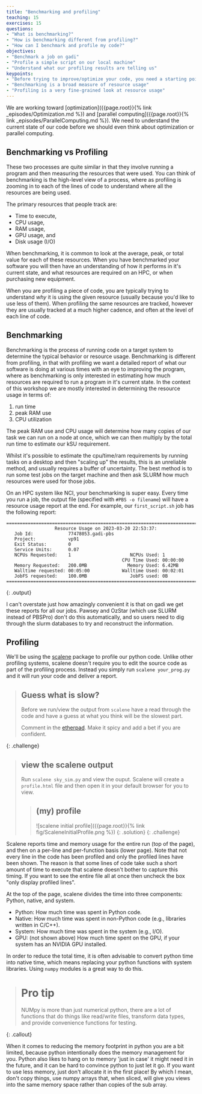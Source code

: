 ```yaml
---
title: "Benchmarking and profiling"
teaching: 15
exercises: 15
questions:
- "What is benchmarking?"
- "How is benchmarking different from profiling?"
- "How can I benchmark and profile my code?"
objectives:
- "Benchmark a job on gadi"
- "Profile a simple script on our local machine"
- "Understand what our profiling results are telling us"
keypoints:
- "Before trying to improve/optimize your code, you need a starting point"
- "Benchmarking is a broad measure of resource usage"
- "Profiling is a very fine-grained look at resource usage"
---
```



We are working toward [optimization]({{page.root}}{% link _episodes/Optimization.md %}) and [parallel computing]({{page.root}}{% link _episodes/ParallelComputing.md %}).
We need to understand the current state of our code before we should even think about optimization or parallel computing.


## Benchmarking vs Profiling
These two processes are quite similar in that they involve running a program and then measuring the resources that were used.
You can think of benchmarking is the high-level view of a process, where as profiling is zooming in to each of the lines of code to understand where all the resources are being used.

The primary resources that people track are:
- Time to execute,
- CPU usage,
- RAM usage,
- GPU usage, and
- Disk usage (I/O)

When benchmarking, it is common to look at the average, peak, or total value for each of these resources.
When you have benchmarked your software you will then have an understanding of how it performs in it's current state, and what resources are required on an HPC, or when purchasing new equipment.

When you are profiling a piece of code, you are typically trying to understand *why* it is using the given resource (usually because you'd like to use less of them).
When profiling the same resources are tracked, however they are usually tracked at a much higher cadence, and often at the level of each line of code.

## Benchmarking
Benchmarking is the process of running code on a target system to determine the typical behavior or resource usage.
Benchmarking is different from profiling, in that with profiling we want a detailed report of what our software is doing at various times with an eye to improving the program, where as benchmarking is only interested in estimating how much resources are required to run a program in it's current state.
In the context of this workshop we are mostly interested in determining the resource usage in terms of:

1. run time
2. peak RAM use
3. CPU utilization

The peak RAM use and CPU usage will determine how many copies of our task we can run on a node at once, which we can then multiply by the total run time to estimate our kSU requirement.

Whilst it's possible to estimate the cpu/time/ram requirements by running tasks on a desktop and then "scaling up" the results, this is an unreliable method, and usually requires a buffer of uncertainty.
The best method is to run some test jobs on the target machine and then ask SLURM how much resources were used for those jobs.

On an HPC system like NCI, your benchmarking is super easy.
Every time you run a job, the output file (specified with `#PBS -o filename`) will have a resource usage report at the end.
For example, our `first_script.sh` job has the following report:

~~~
======================================================================================
                  Resource Usage on 2023-03-20 22:53:37:
   Job Id:             77478053.gadi-pbs
   Project:            vp91
   Exit Status:        0
   Service Units:      0.07
   NCPUs Requested:    1                      NCPUs Used: 1               
                                           CPU Time Used: 00:00:00        
   Memory Requested:   200.0MB               Memory Used: 6.42MB          
   Walltime requested: 00:05:00            Walltime Used: 00:02:01        
   JobFS requested:    100.0MB                JobFS used: 0B              
======================================================================================
~~~
{: .output}

I can't overstate just how amazingly convenient it is that on gadi we get these reports for all our jobs.
Pawsey and OzStar (which use SLURM instead of PBSPro) don't do this automatically, and so users need to dig through the slurm databases to try and reconstruct the information.

## Profiling

We'll be using the [scalene](https://pypi.org/project/scalene/) package to profile our python code.
Unlike other profiling systems, scalene doesn't require you to edit the source code as part of the profiling process.
Instead you simply run `scalene your_prog.py` and it will run your code and deliver a report.

> ## Guess what is slow?
> Before we run/view the output from `scalene` have a read through the code and have a guess at what you think will be the slowest part.
> 
> Comment in the [etherpad]({{site.ether_pad}}).
> Make it spicy and add a bet if you are confident.
> 
{: .challenge}

> ## view the scalene output
> Run `scalene sky_sim.py` and view the ouput.
> Scalene will create a `profile.html` file and then open it in your default browser for you to view.
> > ## (my) profile
> > ![scalene initial profile]({{page.root}}{% link fig/ScaleneInitialProfile.png %})
> {: .solution}
{: .challenge}

Scalene reports time and memory usage for the entire run (top of the page), and then on a per-line and per-function basis (lower page).
Note that not every line in the code has been profiled and only the profiled lines have been shown.
The reason is that some lines of code take such a short amount of time to execute that scalene doesn't bother to capture this timing.
If you want to see the entire file all at once then uncheck the box "only display profiled lines".

At the top of the page, scalene divides the time into three components: Python, native, and system.
- Python: How much time was spent in Python code.
- Native: How much time was spent in non-Python code (e.g., libraries written in C/C++).
- System: How much time was spent in the system (e.g., I/O).
- GPU: (not shown above) How much time spent on the GPU, if your system has an NVIDIA GPU installed.

In order to reduce the total time, it is often advisable to convert python time into native time, which means replacing your python functions with system libraries.
Using `numpy` modules is a great way to do this.

> # Pro tip
> NUMpy is more than just numerical python, there are a lot of functions that do things like read/write files, transform data types, and provide convenience functions for testing.
>
{: .callout}

When it comes to reducing the memory footprint in python you are a bit limited, because python intentionally does the memory management for you.
Python also likes to hang on to memory 'just in case' it might need it in the future, and it can be hard to convince python to just let it go.
If you want to use less memory, just don't allocate it in the first place!
By which I mean, don't copy things, use numpy arrays that, when sliced, will give you views into the same memory space rather than copies of the sub array.